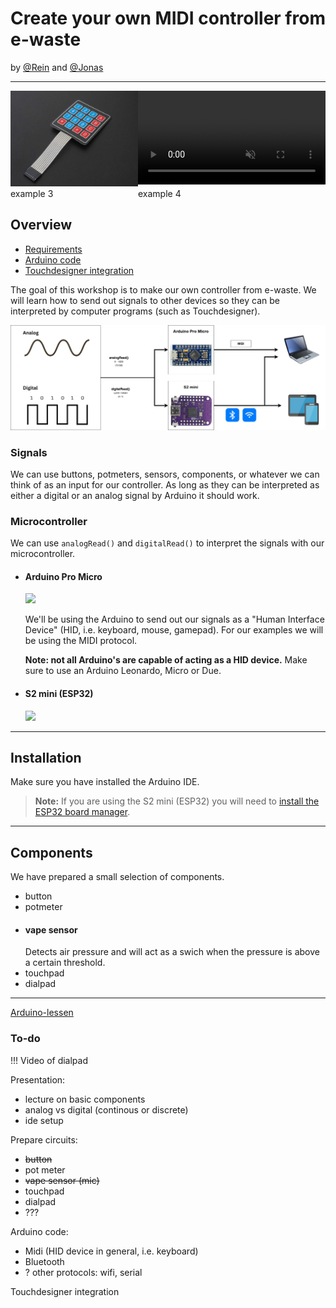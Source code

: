 # Create your own MIDI controller from e-waste

by [@Rein](https://github.com/goudreinette) and [@Jonas](https://github.com/jwestendorp)

---

<div style="display: grid; grid-template-columns: 1fr 1fr;">
  <div>
    <img src="keypad.png" alt="Keypad" style="max-width: 100%;">
  </div>
  <div>
    <video src="Cabinet-00025.mp4" autoplay controls muted loop ></video>
  </div>
  <div>example 3</div>
  <div>example 4</div>
</div>

## Overview

- [Requirements](#requirements)
- [Arduino code](#arduino-code)
- [Touchdesigner integration](#touchdesigner-integration)

The goal of this workshop is to make our own controller from e-waste. We will learn how to send out signals to other devices so they can be interpreted by computer programs (such as Touchdesigner).

![Diagram](diagram.jpg)

### Signals

We can use buttons, potmeters, sensors, components, or whatever we can think of as an input for our controller.
As long as they can be interpreted as either a digital or an analog signal by Arduino it should work.

### Microcontroller

We can use
`analogRead()` and
`digitalRead()`
to interpret the signals with our microcontroller.

- #### Arduino Pro Micro

    <img style="width:10rem" src="https://cdn2.botland.store/46109-large_default/blue-pro-micro-5v16mhz-compatible-with-arduino.jpg" >

  We'll be using the Arduino to send out our signals as a "Human Interface Device" (HID, i.e. keyboard, mouse, gamepad). For our examples we will be using the MIDI protocol.

  **Note: not all Arduino's are capable of acting as a HID device.** Make sure to use an Arduino Leonardo, Micro or Due.

- #### S2 mini (ESP32)
    <img style="width:10rem; tranform:rotate(90deg)" src="https://www.wemos.cc/en/latest/_images/s2_mini_v1.0.0_1_16x16.jpg">

---

## Installation

Make sure you have installed the Arduino IDE.

> **Note:** If you are using the S2 mini (ESP32) you will need to [install the ESP32 board manager](https://randomnerdtutorials.com/installing-the-esp32-board-in-arduino-ide-windows-instructions/).

---

## Components

We have prepared a small selection of components.

- button
- potmeter
- #### vape sensor
  Detects air pressure and will act as a swich when the pressure is above a certain threshold.
- touchpad
- dialpad

---

[Arduino-lessen](https://arduino-lessen.nl/)

### To-do

!!! Video of dialpad

Presentation:

- lecture on basic components
- analog vs digital (continous or discrete)
- ide setup

Prepare circuits:

- ~~button~~
- pot meter
- ~~vape sensor (mic)~~
- touchpad
- dialpad
- ???

Arduino code:

- Midi (HID device in general, i.e. keyboard)
- Bluetooth
- ? other protocols: wifi, serial

Touchdesigner integration
